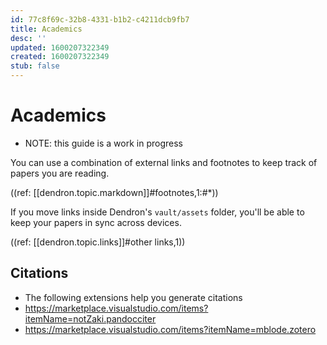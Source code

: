 ```yaml
---
id: 77c8f69c-32b8-4331-b1b2-c4211dcb9fb7
title: Academics
desc: ''
updated: 1600207322349
created: 1600207322349
stub: false
---
```


# Academics

- NOTE: this guide is a work in progress

You can use a combination of external links and footnotes to keep track of papers you are reading. 

((ref: [[dendron.topic.markdown]]#footnotes,1:#*))

If you move links inside Dendron's `vault/assets` folder, you'll be able to keep your papers in sync across devices. 

((ref: [[dendron.topic.links]]#other links,1))


## Citations
- The following extensions help you generate citations
- https://marketplace.visualstudio.com/items?itemName=notZaki.pandocciter
- https://marketplace.visualstudio.com/items?itemName=mblode.zotero
